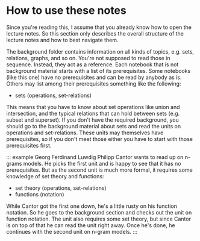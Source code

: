 # How to use these notes

Since you're reading this, I assume that you already know how to open the lecture notes.
So this section only describes the overall structure of the lecture notes and how to best navigate them.

The background folder contains information on all kinds of topics, e.g. sets, relations, graphs, and so on.
You're not supposed to read those in sequence.
Instead, they act as a reference.
Each notebook that is not background material starts with a list of its prerequisites.
Some notebooks (like this one) have no prerequisites and can be read by anybody as is.
Others may list among their prerequisites something like the following:

- sets (operations, set-relations)

This means that you have to know about set operations like union and intersection, and the typical relations that can hold between sets (e.g. subset and superset).
If you don't have the required background, you should go to the background material about sets and read the units on operations and set-relations.
These units may themselves have prerequisites, so if you don't meet those either you have to start with those prerequisites first.

::: example
Georg Ferdinand Luwdig Philipp Cantor
wants to read up on n-grams models.
He picks the first unit and is happy to see that it has no prerequisites.
But as the second unit is much more formal, it requires some knowledge of set theory and functions:


- set theory (operations, set-relations)
- functions (notation)


While Cantor got the first one down, he's a little rusty on his function notation.
So he goes to the background section and checks out the unit on function notation.
The unit also requires some set theory, but since Cantor is on top of that he can read the unit right away.
Once he's done, he continues with the second unit on n-gram models.
:::

